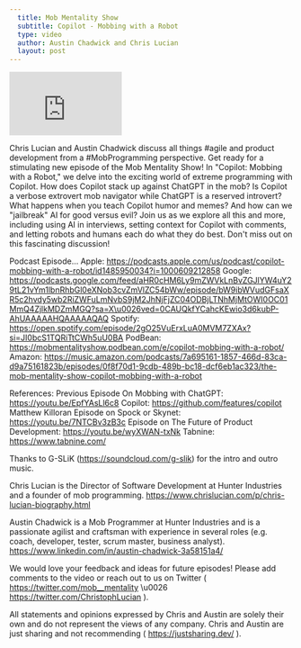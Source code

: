 ```yaml
---
  title: Mob Mentality Show
  subtitle: Copilot - Mobbing with a Robot
  type: video
  author: Austin Chadwick and Chris Lucian
  layout: post
---
```


<iframe width="200" height="113" src="https://www.youtube.com/embed/ChfZ9KW8qKc?feature=oembed" frameborder="0" allow="accelerometer; autoplay; clipboard-write; encrypted-media; gyroscope; picture-in-picture; web-share" allowfullscreen title="Copilot: Mobbing with a Robot"></iframe>

Chris Lucian and Austin Chadwick discuss all things #agile and product development from a #MobProgramming perspective. Get ready for a stimulating new episode of the Mob Mentality Show! In \"Copilot: Mobbing with a Robot,\" we delve into the exciting world of extreme programming with Copilot.
How does Copilot stack up against ChatGPT in the mob?
Is Copilot a verbose extrovert mob navigator while ChatGPT is a reserved introvert?
What happens when you teach Copilot humor and memes?
And how can we \"jailbreak\" AI for good versus evil?
Join us as we explore all this and more, including using AI in interviews, setting context for Copilot with comments, and letting robots and humans each do what they do best. Don't miss out on this fascinating discussion!

Podcast Episode…
Apple: https://podcasts.apple.com/us/podcast/copilot-mobbing-with-a-robot/id1485950034?i=1000609212858
Google: https://podcasts.google.com/feed/aHR0cHM6Ly9mZWVkLnBvZGJlYW4uY29tL21vYm1lbnRhbGl0eXNob3cvZmVlZC54bWw/episode/bW9ibWVudGFsaXR5c2hvdy5wb2RiZWFuLmNvbS9jM2JhNjFjZC04ODBjLTNhMjMtOWI0OC01MmQ4ZjlkMDZmMGQ?sa=X\u0026ved=0CAUQkfYCahcKEwio3d6kubP-AhUAAAAAHQAAAAAQAQ
Spotify: https://open.spotify.com/episode/2gO25VuErxLuA0MVM7ZXAx?si=JI0bcS1TQRiTtCWh5uU0BA
PodBean: https://mobmentalityshow.podbean.com/e/copilot-mobbing-with-a-robot/
Amazon: https://music.amazon.com/podcasts/7a695161-1857-466d-83ca-d9a75161823b/episodes/0f8f70d1-9cdb-489b-bc18-dcf6eb1ac323/the-mob-mentality-show-copilot-mobbing-with-a-robot

References:
Previous Episode On Mobbing with ChatGPT: https://youtu.be/EpfYAsLl6c8
Copilot: https://github.com/features/copilot
Matthew Killoran Episode on Spock or Skynet: https://youtu.be/7NTCBv3zB3c
Episode on The Future of Product Development: https://youtu.be/wyXWAN-txNk
Tabnine: https://www.tabnine.com/

Thanks to G-SLiK (https://soundcloud.com/g-slik) for the intro and outro music.
 
Chris Lucian is the Director of Software Development at Hunter Industries and a founder of mob programming. https://www.chrislucian.com/p/chris-lucian-biography.html 

Austin Chadwick is a Mob Programmer at Hunter Industries and is a passionate agilist and craftsman with experience in several roles (e.g. coach, developer, tester, scrum master, business analyst). https://www.linkedin.com/in/austin-chadwick-3a58151a4/ 
 
We would love your feedback and ideas for future episodes! Please add comments to the video or reach out to us on Twitter ( https://twitter.com/mob__mentality \u0026 https://twitter.com/ChristophLucian ).
 
All statements and opinions expressed by Chris and Austin are solely their own and do not represent the views of any company. Chris and Austin are just sharing and not recommending ( https://justsharing.dev/ ).

